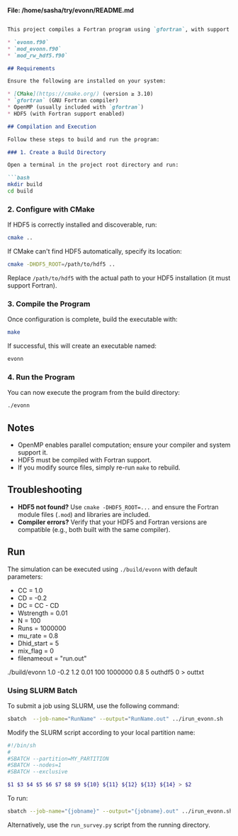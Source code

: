 **File: /home/sasha/try/evonn/README.md**
```markdown

This project compiles a Fortran program using `gfortran`, with support for OpenMP and HDF5. It includes the following source files:

* `evonn.f90`
* `mod_evonn.f90`
* `mod_rw_hdf5.f90`

## Requirements

Ensure the following are installed on your system:

* [CMake](https://cmake.org/) (version ≥ 3.10)
* `gfortran` (GNU Fortran compiler)
* OpenMP (usually included with `gfortran`)
* HDF5 (with Fortran support enabled)

## Compilation and Execution

Follow these steps to build and run the program:

### 1. Create a Build Directory

Open a terminal in the project root directory and run:

```bash
mkdir build
cd build
```

### 2. Configure with CMake

If HDF5 is correctly installed and discoverable, run:

```bash
cmake ..
```

If CMake can't find HDF5 automatically, specify its location:

```bash
cmake -DHDF5_ROOT=/path/to/hdf5 ..
```

Replace `/path/to/hdf5` with the actual path to your HDF5 installation (it must support Fortran).

### 3. Compile the Program

Once configuration is complete, build the executable with:

```bash
make
```

If successful, this will create an executable named:

```bash
evonn
```

### 4. Run the Program

You can now execute the program from the build directory:

```bash
./evonn
```

## Notes

* OpenMP enables parallel computation; ensure your compiler and system support it.
* HDF5 must be compiled with Fortran support.
* If you modify source files, simply re-run `make` to rebuild.

## Troubleshooting

* **HDF5 not found?** Use `cmake -DHDF5_ROOT=...` and ensure the Fortran module files (`.mod`) and libraries are included.
* **Compiler errors?** Verify that your HDF5 and Fortran versions are compatible (e.g., both built with the same compiler).

## Run

The simulation can be executed using `./build/evonn` with default parameters:

- CC = 1.0
- CD = -0.2
- DC = CC - CD
- Wstrength = 0.01
- N = 100
- Runs = 1000000
- mu_rate = 0.8
- Dhid_start = 5
- mix_flag = 0
- filenameout = "run.out"

./build/evonn 1.0 -0.2 1.2 0.01 100 1000000 0.8 5 outhdf5 0 > outtxt

### Using SLURM Batch

To submit a job using SLURM, use the following command:

```bash
sbatch  --job-name="RunName" --output="RunName.out" ../irun_evonn.sh  ../build/evonn outtxt 1.0 -0.2 1.2 0.01 100  1000000 0.8  5 outhdf5 0
```

Modify the SLURM script according to your local partition name:

```bash
#!/bin/sh
#
#SBATCH --partition=MY_PARTITION
#SBATCH --nodes=1
#SBATCH --exclusive

$1 $3 $4 $5 $6 $7 $8 $9 ${10} ${11} ${12} ${13} ${14} > $2
```

To run:

```bash
sbatch --job-name="{jobname}" --output="{jobname}.out" ../irun_evonn.sh ../build/evonn {outname} {CC} {CD} {DC} {Wstrength} {N} {Runs} {mu_rate} {Dhid_start} {outnamesave}_{DC}_{M}_{mu_rate} {mix}
```

Alternatively, use the `run_survey.py` script from the running directory.
```